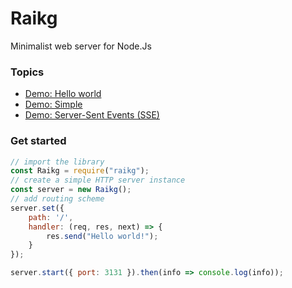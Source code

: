 # Raikg
Minimalist web server for Node.Js

### Topics 
- [Demo: Hello world](./doc/intro.hello_world.md)
- [Demo: Simple](./doc/demo.simple.md)
- [Demo: Server-Sent Events (SSE)](./doc/demo.sse.md)

### Get started
```js
// import the library 
const Raikg = require("raikg");
// create a simple HTTP server instance
const server = new Raikg();
// add routing scheme
server.set({
    path: '/',
    handler: (req, res, next) => {
        res.send("Hello world!");
    }
});

server.start({ port: 3131 }).then(info => console.log(info));
```
